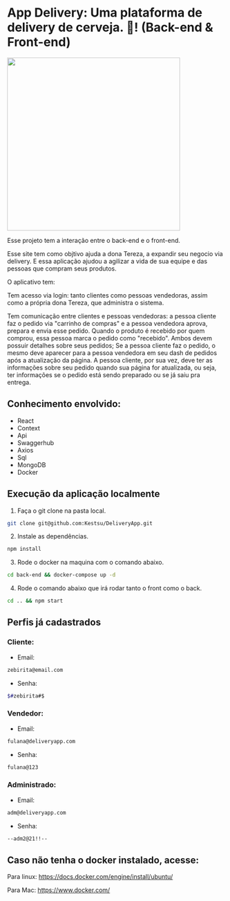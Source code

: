 # App Delivery: Uma plataforma de delivery de cerveja. 🍻! (Back-end & Front-end)

<img src="https://user-images.githubusercontent.com/99990041/231243106-c3c0874b-670f-4b9d-a57a-8b96ac7a9821.png" width="400px">

Esse projeto tem a interação entre o back-end e o front-end.


Esse site tem como objtivo ajuda a dona Tereza, a expandir seu negocio via delivery. E essa aplicação ajudou a agilizar a vida de sua equipe e das pessoas que compram seus produtos.

O aplicativo tem:

Tem acesso via login: tanto clientes como pessoas vendedoras, assim como a própria dona Tereza, que administra o sistema.

Tem comunicação entre clientes e pessoas vendedoras: a pessoa cliente faz o pedido via "carrinho de compras" e a pessoa vendedora aprova, prepara e envia esse pedido. Quando o produto é recebido por quem comprou, essa pessoa marca o pedido como "recebido". Ambos devem possuir detalhes sobre seus pedidos;
Se a pessoa cliente faz o pedido, o mesmo deve aparecer para a pessoa vendedora em seu dash de pedidos após a atualização da página. A pessoa cliente, por sua vez, deve ter as informações sobre seu pedido quando sua página for atualizada, ou seja, ter informações se o pedido está sendo preparado ou se já saiu pra entrega.

## Conhecimento envolvido: 

- React
- Context
- Api
- Swaggerhub
- Axios
- Sql
- MongoDB
- Docker

## Execução da aplicação localmente

1. Faça o git clone na pasta local.

```bash
git clone git@github.com:Kestsu/DeliveryApp.git
```

2. Instale as dependências.

```bash
npm install
```

3. Rode o docker na maquina com o comando abaixo.

```bash
cd back-end && docker-compose up -d
```

4. Rode o comando abaixo que irá rodar tanto o front como o back.

```bash
cd .. && npm start
```


## Perfis já cadastrados

### Cliente:
- Email:
```bash
zebirita@email.com
```
- Senha:
```bash
$#zebirita#$
```
### Vendedor:
- Email:
```bash
fulana@deliveryapp.com
```
- Senha:
```bash
fulana@123
```
### Administrado:
- Email:
```bash
adm@deliveryapp.com
```
- Senha:
```bash
--adm2@21!!--
```

## Caso não tenha o docker instalado, acesse:

Para linux:
https://docs.docker.com/engine/install/ubuntu/

Para Mac:
https://www.docker.com/

